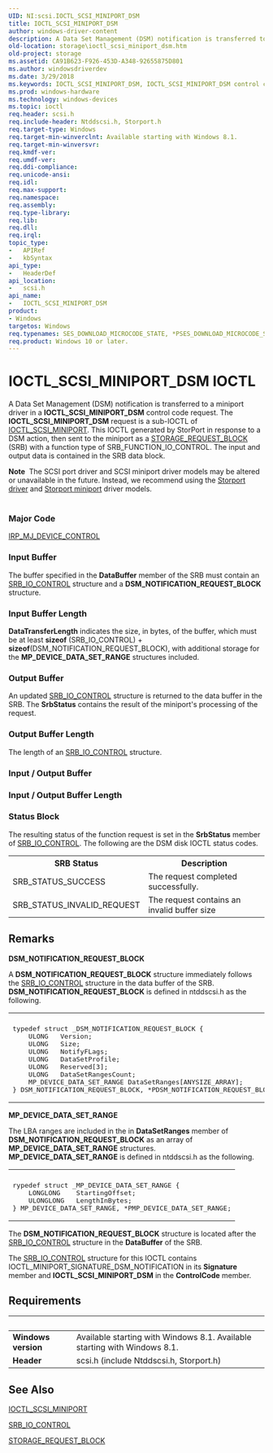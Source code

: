 ```yaml
---
UID: NI:scsi.IOCTL_SCSI_MINIPORT_DSM
title: IOCTL_SCSI_MINIPORT_DSM
author: windows-driver-content
description: A Data Set Management (DSM) notification is transferred to a miniport driver in a IOCTL_SCSI_MINIPORT_DSM control code request.
old-location: storage\ioctl_scsi_miniport_dsm.htm
old-project: storage
ms.assetid: CA91B623-F926-453D-A348-92655875D801
ms.author: windowsdriverdev
ms.date: 3/29/2018
ms.keywords: IOCTL_SCSI_MINIPORT_DSM, IOCTL_SCSI_MINIPORT_DSM control code [Storage Devices], scsi/IOCTL_SCSI_MINIPORT_DSM, storage.ioctl_scsi_miniport_dsm
ms.prod: windows-hardware
ms.technology: windows-devices
ms.topic: ioctl
req.header: scsi.h
req.include-header: Ntddscsi.h, Storport.h
req.target-type: Windows
req.target-min-winverclnt: Available starting with Windows 8.1.
req.target-min-winversvr: 
req.kmdf-ver: 
req.umdf-ver: 
req.ddi-compliance: 
req.unicode-ansi: 
req.idl: 
req.max-support: 
req.namespace: 
req.assembly: 
req.type-library: 
req.lib: 
req.dll: 
req.irql: 
topic_type:
-	APIRef
-	kbSyntax
api_type:
-	HeaderDef
api_location:
-	scsi.h
api_name:
-	IOCTL_SCSI_MINIPORT_DSM
product:
- Windows
targetos: Windows
req.typenames: SES_DOWNLOAD_MICROCODE_STATE, *PSES_DOWNLOAD_MICROCODE_STATE
req.product: Windows 10 or later.
---
```


# IOCTL_SCSI_MINIPORT_DSM IOCTL
A Data Set Management (DSM) notification is transferred to a miniport driver in a 
     <b>IOCTL_SCSI_MINIPORT_DSM</b> control code request. The <b>IOCTL_SCSI_MINIPORT_DSM</b> request is a sub-IOCTL of <a href="https://msdn.microsoft.com/library/windows/hardware/ff560512">IOCTL_SCSI_MINIPORT</a>. This IOCTL generated by StorPort in response to a DSM action, then sent  to the miniport as a <a href="https://msdn.microsoft.com/library/windows/hardware/hh451474">STORAGE_REQUEST_BLOCK</a> (SRB) with a function type of SRB_FUNCTION_IO_CONTROL. The input and output data is contained in the SRB data block. 
<div class="alert"><b>Note</b>  The SCSI port driver and SCSI miniport driver models may be altered or unavailable in the future. Instead, we recommend using the <a href="https://msdn.microsoft.com/en-us/windows/hardware/drivers/storage/storport-driver">Storport driver</a> and <a href="https://msdn.microsoft.com/en-us/windows/hardware/drivers/storage/storport-miniport-drivers">Storport miniport</a> driver models.</div><div> </div>

### Major Code
[IRP_MJ_DEVICE_CONTROL](xref:"https://docs.microsoft.com/en-us/windows-hardware/drivers/kernel/irp-mj-device-control")

### Input Buffer
The buffer specified in the <b>DataBuffer</b> member of the SRB must contain an <a href="https://msdn.microsoft.com/library/windows/hardware/ff566339">SRB_IO_CONTROL</a> structure and a <b>DSM_NOTIFICATION_REQUEST_BLOCK</b> structure.

### Input Buffer Length
<b>DataTransferLength</b> indicates the size, in bytes, of the buffer, which must be at least <b>sizeof</b> (SRB_IO_CONTROL) + <b>sizeof</b>(DSM_NOTIFICATION_REQUEST_BLOCK), with additional storage for the <b>MP_DEVICE_DATA_SET_RANGE</b> structures included.

### Output Buffer
An updated <a href="https://msdn.microsoft.com/library/windows/hardware/ff566339">SRB_IO_CONTROL</a> structure is returned to the data buffer in the SRB. The <b>SrbStatus</b> contains the result of the miniport's processing of the request.

### Output Buffer Length
The length of an <a href="https://msdn.microsoft.com/library/windows/hardware/ff566339">SRB_IO_CONTROL</a> structure.

### Input / Output Buffer
<text></text>

### Input / Output Buffer Length
<text></text>

### Status Block
The resulting status of the function request is set in the <b>SrbStatus</b> member of <a href="https://msdn.microsoft.com/library/windows/hardware/ff566339">SRB_IO_CONTROL</a>. The following are the  DSM disk IOCTL status codes.

<table>
<tr>
<th>SRB Status</th>
<th>Description</th>
</tr>
<tr>
<td>SRB_STATUS_SUCCESS</td>
<td>The request completed successfully.</td>
</tr>
<tr>
<td>SRB_STATUS_INVALID_REQUEST</td>
<td>The request contains an invalid buffer size</td>
</tr>
</table>

## Remarks
<b>DSM_NOTIFICATION_REQUEST_BLOCK</b>

A <b>DSM_NOTIFICATION_REQUEST_BLOCK</b> structure immediately follows the <a href="https://msdn.microsoft.com/library/windows/hardware/ff566339">SRB_IO_CONTROL</a> structure in the data buffer of the SRB.  <b>DSM_NOTIFICATION_REQUEST_BLOCK</b> is defined in ntddscsi.h as the following.

<div class="code"><span codelanguage=""><table>
<tr>
<th></th>
</tr>
<tr>
<td>
<pre>typedef struct _DSM_NOTIFICATION_REQUEST_BLOCK {
    ULONG   Version;
    ULONG   Size;
    ULONG   NotifyFLags;
    ULONG   DataSetProfile;
    ULONG   Reserved[3];
    ULONG   DataSetRangesCount;
    MP_DEVICE_DATA_SET_RANGE DataSetRanges[ANYSIZE_ARRAY];
} DSM_NOTIFICATION_REQUEST_BLOCK, *PDSM_NOTIFICATION_REQUEST_BLOCK;</pre>
</td>
</tr>
</table></span></div>


<b>MP_DEVICE_DATA_SET_RANGE</b>

The LBA ranges are included in the  in <b>DataSetRanges</b> member of <b>DSM_NOTIFICATION_REQUEST_BLOCK</b> as an array of <b>MP_DEVICE_DATA_SET_RANGE</b> structures. <b>MP_DEVICE_DATA_SET_RANGE</b> is defined in ntddscsi.h as the following.

<div class="code"><span codelanguage=""><table>
<tr>
<th></th>
</tr>
<tr>
<td>
<pre>rypedef struct _MP_DEVICE_DATA_SET_RANGE {
    LONGLONG    StartingOffset;
    ULONGLONG   LengthInBytes;
} MP_DEVICE_DATA_SET_RANGE, *PMP_DEVICE_DATA_SET_RANGE;</pre>
</td>
</tr>
</table></span></div>


The <b>DSM_NOTIFICATION_REQUEST_BLOCK</b> structure is located after the <a href="https://msdn.microsoft.com/library/windows/hardware/ff566339">SRB_IO_CONTROL</a> structure in the <b>DataBuffer</b> of the SRB.

The <a href="https://msdn.microsoft.com/library/windows/hardware/ff566339">SRB_IO_CONTROL</a> structure for this IOCTL contains IOCTL_MINIPORT_SIGNATURE_DSM_NOTIFICATION in its <b>Signature</b> member and <b>IOCTL_SCSI_MINIPORT_DSM</b> in the <b>ControlCode</b> member.

## Requirements
| &nbsp; | &nbsp; |
| ---- |:---- |
| **Windows version** | Available starting with Windows 8.1. Available starting with Windows 8.1. |
| **Header** | scsi.h (include Ntddscsi.h, Storport.h) |

## See Also

<a href="https://msdn.microsoft.com/library/windows/hardware/ff560512">IOCTL_SCSI_MINIPORT</a>



<a href="https://msdn.microsoft.com/library/windows/hardware/ff566339">SRB_IO_CONTROL</a>



<a href="https://msdn.microsoft.com/library/windows/hardware/hh451474">STORAGE_REQUEST_BLOCK</a>